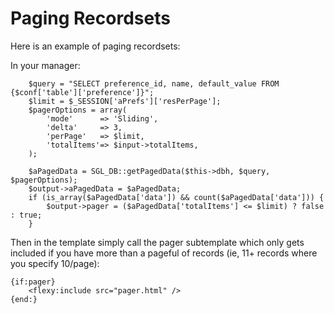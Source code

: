 <!-- Name: Howto/DB/PagingRecordsets -->
<!-- Version: 4 -->
<!-- Last-Modified: 2006/09/12 18:23:53 -->
<!-- Author: demian -->
<!-- Status: Original -->

# Paging Recordsets

Here is an example of paging recordsets:

In your manager:  


	    $query = "SELECT preference_id, name, default_value FROM {$conf['table']['preference']}";
	    $limit = $_SESSION['aPrefs']['resPerPage'];
	    $pagerOptions = array(
	        'mode'      => 'Sliding',
	        'delta'     => 3,
	        'perPage'   => $limit,
	        'totalItems'=> $input->totalItems,
	    );
	
	    $aPagedData = SGL_DB::getPagedData($this->dbh, $query, $pagerOptions);
	    $output->aPagedData = $aPagedData;
	    if (is_array($aPagedData['data']) && count($aPagedData['data'])) {
	        $output->pager = ($aPagedData['totalItems'] <= $limit) ? false : true;
	    }

Then in the template simply call the pager subtemplate which only gets included if you have more than a pageful of records (ie, 11+ records where you specify 10/page):



	{if:pager}
	    <flexy:include src="pager.html" />
	{end:}

